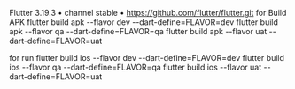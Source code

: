 Flutter 3.19.3 • channel stable • https://github.com/flutter/flutter.git
for Build APK
flutter build apk --flavor dev --dart-define=FLAVOR=dev
flutter build apk --flavor qa --dart-define=FLAVOR=qa
flutter build apk --flavor uat --dart-define=FLAVOR=uat

for run
flutter build ios --flavor dev --dart-define=FLAVOR=dev
flutter build ios --flavor qa --dart-define=FLAVOR=qa
flutter build ios --flavor uat --dart-define=FLAVOR=uat
